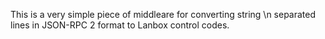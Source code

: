 This is a very simple piece of middleare for converting string \n separated lines in JSON-RPC 2 format to Lanbox control codes.
